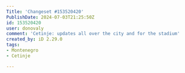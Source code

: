 ```yaml
---
Title: 'Changeset #153520420'
PublishDate: 2024-07-03T21:25:50Z
id: 153520420
user: donovaly
comment: 'Cetinje: updates all over the city and for the stadium'
created_by: iD 2.29.0
tags:
- Montenegro
- Cetinje

---
```

